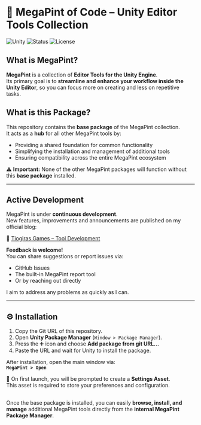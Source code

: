 # 🍷 MegaPint of Code – Unity Editor Tools Collection

![Unity](https://img.shields.io/badge/Unity-2022%2B-blue.svg?logo=unity)
![Status](https://img.shields.io/badge/status-active-success.svg)
![License](https://img.shields.io/badge/license-Apache%202.0-green.svg)

## What is MegaPint?

**MegaPint** is a collection of **Editor Tools for the Unity Engine**.  
Its primary goal is to **streamline and enhance your workflow inside the Unity Editor**, so you can focus more on creating and less on repetitive tasks.

## What is this Package?

This repository contains the **base package** of the MegaPint collection.  
It acts as a **hub** for all other MegaPint tools by:

- Providing a shared foundation for common functionality  
- Simplifying the installation and management of additional tools  
- Ensuring compatibility across the entire MegaPint ecosystem  

⚠️ **Important:** None of the other MegaPint packages will function without this **base package** installed.

---

## Active Development

MegaPint is under **continuous development**.  
New features, improvements and announcements are published on my official blog:

🔗 [Tiogiras Games – Tool Development](https://tiogiras.games/category/tool-development)

**Feedback is welcome!**  
You can share suggestions or report issues via:
- GitHub Issues  
- The built-in MegaPint report tool  
- Or by reaching out directly  

I aim to address any problems as quickly as I can.

---

## ⚙️ Installation

1. Copy the Git URL of this repository.  
2. Open **Unity Package Manager** (`Window > Package Manager`).  
3. Press the ➕ icon and choose **Add package from git URL...**  
4. Paste the URL and wait for Unity to install the package.  

After installation, open the main window via:  
**`MegaPint > Open`**  

📌 On first launch, you will be prompted to create a **Settings Asset**.  
This asset is required to store your preferences and configuration.

##

Once the base package is installed, you can easily **browse, install, and manage** additional MegaPint tools directly from the **internal MegaPint Package Manager**.
